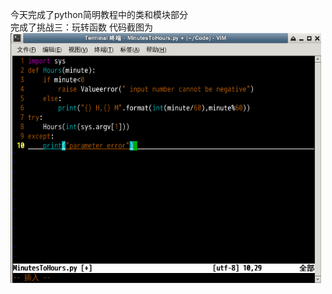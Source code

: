 今天完成了python简明教程中的类和模块部分  
完成了挑战三：玩转函数
代码截图为
![image](https://github.com/inspurcloudgroup/icprd1/blob/master/丛文胜/图片/528.png)
